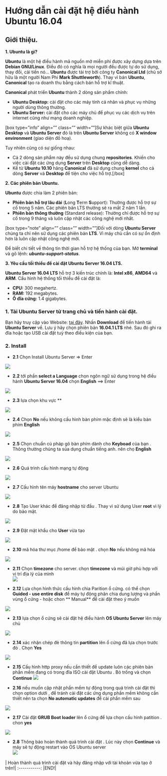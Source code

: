 # Hướng dẫn cài đặt hệ điều hành Ubuntu 16.04


## Giới thiệu.

**1. Ubuntu là gì?**

**Ubuntu**  là một hệ điều hành mã nguồn mở miễn phí được xây dựng dựa trên  **Debian GNU/Linux**. Điều đó có nghĩa là mọi người đều được tự do sử dụng, thay đổi, cải tiến nó…  **Ubuntu**  được tài trợ bởi công ty **Canonical Ltd**  (chủ sở hữu là một người Nam Phi  **Mark Shuttleworth**). Thay vì bán  **Ubuntu**,  **Canonical**  tạo ra doanh thu bằng cách bán hỗ trợ kĩ thuật.

**Canonical**  phát triển  **Ubuntu**  thành 2 dòng sản phẩm chính:

-   **Ubuntu Desktop:**  cài đặt cho các máy tính cá nhân và phục vụ những người dùng thông thường.
-   **Ubuntu Server:**  cài đặt cho các máy chủ để phục vụ các dịch vụ trên internet cũng như mạng doanh nghiệp.

[box type=”info” align=”” class=”” width=””]Sự khác biệt giữa  **Ubuntu Desktop**  và  **Ubuntu Server**  đó là trên  **Ubuntu Server**  không có  **X window environment** (giao diện đồ hoạ).

Tuy nhiên cũng có sự giống nhau:

-   Cả 2 dòng sản phẩm này đều sử dụng chung  **repositories**. Khiến cho việc cài đặt các ứng dụng  **Server**  trên  **Desktop**  cũng dễ dàng.
-   Kể từ  **Ubuntu 10.10**  hãng  **Canonical**  đã sử dụng chung  **kernel**  cho cả dòng  **Server**  và  **Desktop**  để tiện cho việc hỗ trợ.[/box]

**2. Các phiên bản Ubuntu.**

**Ubuntu**  được chia làm 2 phiên bản:

-   **Phiên bản hỗ trợ lâu dài**  (**L**ong  **T**erm  **S**upport): Thường được hỗ trợ sự cố trong 5 năm. Các phiên bản LTS thường sẽ ra mắt 2 năm 1 lần.
-   **Phiên bản thông thường**  (Standard release): Thường chỉ được hỗ trợ sự cố trong 9 tháng và luôn cập nhật các công nghệ mới nhất.

[box type=”note” align=”” class=”” width=””]Đối với dòng  **Ubuntu Server**  chúng ta chỉ nên sử dụng các phiên bản  **LTS**. Vì máy chủ cần có sự ổn định hơn là luôn cập nhật công nghệ mới.

Để biết chi tiết về thông tin thời gian hỗ trợ hệ thống của bạn. Mở  **terminal**  và gõ lệnh:  _**ubuntu-support-status**_.

 **3. Yêu cầu tối thiểu để cài đặt Ubuntu Server 16.04 LTS.**

**Ubuntu Server 16.04 LTS**  hỗ trợ 3 kiến trúc chính là:  **Intel x86**,  **AMD64**  và **ARM**. Cấu hình hệ thống tối thiểu để cài đặt là:

-   **CPU:**  300 megahertz.
-   **RAM:**  192 megabytes.
-   **Ổ đĩa cứng:**  1.4 gigabytes.


### 1. Tải Ubuntu Server từ trang chủ và tiến hành cài đặt.

Bạn hãy truy cập vào Website: [tại đây](https://www.ubuntu.com/download/server). Nhấn  **Download**  để tiến hành tải  **Ubuntu Server**  về. Lưu ý hãy chọn phiên bản  **16.04.1 LTS**  nhé. Sau đó ghi ra đĩa hoặc tạo USB cài đặt tuỳ theo điều kiện của bạn.

### 2. Install

- **2.1**   Chọn Install Ubuntu Server => Enter

![](https://camo.githubusercontent.com/1c7225a93be5ee3cb3fcdfe384dea7f17ec7f3f0/68747470733a2f2f692e696d6775722e636f6d2f7739387a37574f2e706e67)

- **2.2** tới phần **select a Language** chọn ngôn ngữ sử dụng trong hệ điều hành **Ubuntu Server 16.04** chọn **English** ==> Enter 

![](https://camo.githubusercontent.com/b2aa1b8b4c5da050eab40f08f50aaddfc91410e8/68747470733a2f2f692e696d6775722e636f6d2f49664f7353586f2e706e67)

  - **2.3** lựa chọn khu vực **

![](https://camo.githubusercontent.com/56f11cbc637d8ad42c33b98398afcb17b46c17c5/68747470733a2f2f692e696d6775722e636f6d2f4173504345446d2e706e67)

-  **2.4**  Chọn **No** nếu không cấu hình bàn phím mặc định sẽ là kiểu bàn phím **English**

![](https://camo.githubusercontent.com/2d8085d3a70dc97eb89e86aab3f72b4ed20f4c16/68747470733a2f2f692e696d6775722e636f6d2f3148505576756e2e706e67)

- **2.5** Chọn chuẩn cú pháp gõ bàn phím dành cho  **Keyboad** của bạn . Thông thường chúng ta sủa dụng chuẩn tiếng anh. nên chọ **English**

![](https://camo.githubusercontent.com/29f4926fecbf721d10b881ff7cc1f9fd481e88c4/68747470733a2f2f692e696d6775722e636f6d2f344c79685865752e706e67)

-  **2.6** Quá trình cấu hình mạng tự động

![](https://camo.githubusercontent.com/ec207f83ac1d4508d9245216337c9f858d43abb0/68747470733a2f2f692e696d6775722e636f6d2f463334663857642e706e67)

-  **2.7** Cấu hình tên máy **hostname** cho server Ubuntu 

![](https://camo.githubusercontent.com/b18dfc224f7f631208e978a2052717b457f1009a/68747470733a2f2f692e696d6775722e636f6d2f414676314a4d732e706e67)

-   **2.8** Tạo User khác để đăng nhập từ đầu . Thay vì sử dụng User **root** vì lý do bảo mật. 

![](https://camo.githubusercontent.com/ab8287ff80126554d551b0f59a72c6f9253556d9/68747470733a2f2f692e696d6775722e636f6d2f5331385a6d616f2e706e67)

-  **2.9** Đặt mật khẩu cho **User** vừa tạo 

![](https://camo.githubusercontent.com/50c5bd9e4de25bf17e8cc78144a087c05c443437/68747470733a2f2f692e696d6775722e636f6d2f48336c6d476e672e706e67)

-   **2.10** mã hóa thư mục /home để bảo mật . chọn **No** nếu không mã hóa 

![](https://camo.githubusercontent.com/f1415cedeb80cc557c1f3518775cc36b78bd0f15/68747470733a2f2f692e696d6775722e636f6d2f71564e504c506d2e706e67)


-  **2.11** Chọn **timezone** cho server. chọn **timezone** và múi giờ phù hợp với vị trí địa lý của mình  
![](https://camo.githubusercontent.com/5177e6b7ce4969ee00887d178583d2b4c63ba6dd/68747470733a2f2f692e696d6775722e636f6d2f76596c4e6838712e706e67)

-   **2.12** Lựa chọn hình thức cấu hình chia Parition ổ cứng. có thể chọn **Guided - use entire disk** để máy tự động phân chia dung lượng và phần vùng ổ cứng
		- hoặc chon ** Manual** để cài đặt theo ý muốn 

![](https://camo.githubusercontent.com/65ba5e03e7c0a634ca05143cb7d55e848635e8ca/68747470733a2f2f692e696d6775722e636f6d2f747468586e4c742e706e67)

- **2.13** lựa chọn ổ cứng sẽ cài đặt hệ điều hành **OS Ubuntu Server** lên máy chủ  

![](https://camo.githubusercontent.com/564a90a169b38fc1fdd8bbe98d6837e2ffa75a88/68747470733a2f2f692e696d6775722e636f6d2f704534754365512e706e67)

-  **2.14** xác nhận chép đè thông tin **partition** lên ổ cứng đã lựa chọn trước đó . Chọn **Yes** 

![](https://camo.githubusercontent.com/4d57b8c0386d007c879a6bf20eb0b52e3c59d9a0/68747470733a2f2f692e696d6775722e636f6d2f4f74706c68685a2e706e67)

-   **2.15** Cấu hình http proxy nếu cần thiết để update luôn các phiên bản phần mềm đang có trong đĩa ISO  cài đặt Ubuntu . Bỏ trống và chọn **Continue** 
![](https://camo.githubusercontent.com/9e55e35931a0ba709322dd285bfc41c93ae56b44/68747470733a2f2f692e696d6775722e636f6d2f657a597161447a2e706e67)

-  **2.16** nếu muốn cập nhật phần mềm tự động trong quá trình cài đặt thì chọn option dưới , để tránh cài đặt các ứng dụng phần mềm không cần thiết nên ta chọn **No automatic updates** để cài phần mềm sau  

![](https://camo.githubusercontent.com/3dac841f44aada330c65291741e03ded90c4485f/68747470733a2f2f692e696d6775722e636f6d2f4647694a48656f2e706e67)

-  **2.17** Cài đặt **GRUB Boot loader** lên ổ cứng để lựa chọn cấu hình patition . chon **yes** 

![](https://camo.githubusercontent.com/dccb0036d24752649a2dc6f24aacdb650840ea3e/68747470733a2f2f692e696d6775722e636f6d2f7331536d704e502e706e67)

-   **2.8** Thông báo hoàn thành quá trình cài đặt . Lúc này chọn **Continue** và máy sẽ tự động restart vào OS Ubuntu server  
![](https://camo.githubusercontent.com/d5cbfb9b86cef31289e18eb7f33faee5bb249aa3/68747470733a2f2f692e696d6775722e636f6d2f35325448694c4a2e706e67)


|   Hoàn thành quá trình cài đặt và hãy đăng nhập với tài khoản vừa tạo ở trên!|
:-----------:
|END!| 

<!--stackedit_data:
eyJoaXN0b3J5IjpbLTEwMDk5MTUwMjcsMTc1NjQ0MzkyMywtMT
E0MDk4OTg3Niw4ODY2NDU4MDEsLTUwMjU1NDA5LDE5NTY0NzM2
NDNdfQ==
-->